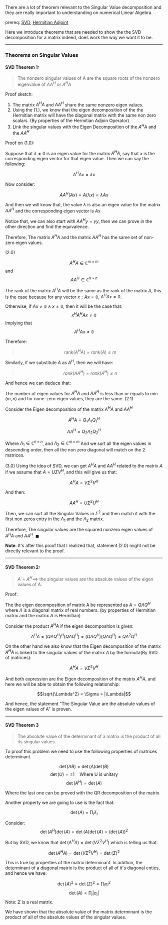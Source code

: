There are a lot of theorem relevant to the Singular Value decomposition and they are really important to understanding on numerical Linear Algebra. 

prereq: [SVD](SVD.md), [Hermitian Adjoint](../Hermitian%20Adjoint.md)

Here we introduce theorems that are needed to show the the SVD decomposition for a matrix indeed, does work the way we want it to be. 

---

### Theorems on Singular Values

#### SVD Theorem 1:
> The nonzero singular values of A are the square roots of the nonzero eigenvalue of $AA^H$ or $A^HA$

Proof sketch: 
1. The matrix $A^HA$ and $AA^H$ share the same nonzero eigen values. 
2. Using the (1.), we know that the eigen decomposition of the the Hermitian matrix will have the diagonal matrix with the same non zero scalars. (By properties of the Hermitian Adjoin Operator)
3. Link the singular values with the Eigen Decomposition of the $A^HA$ and the $AA^H$

Proof on (1.0): 

Suppose that $\lambda\neq 0$ is an eigen value for the matrix $A^HA$, say that $x$ is the corresponding eigen vector for that eigen value. Then we can say the following: 

$$A^HAx = \lambda x$$

Now consider: 

$$AA^H(Ax) = A(\lambda x) = \lambda Ax$$ 

And then we will know that, the value $\lambda$ is also an eigen value for the matrix $AA^H$ and the corresponding eigen vector is $Ax$

Notice that, we can also start with $AA^Hy = \gamma y$, then we can prove in the other direction and find the equivalence. 

Therefore, The matrix $A^HA$ and the matrix $AA^H$ has the same set of non-zero eigen values. 


(2.0)

$$A^HA \in \mathbb{C}^{m\times m}$$ and $$AA^H \in \mathbb{C}^{n\times n}$$

The rank of the matrix $A^HA$ will be the same as the rank of the matrix $A$, this is the case because for any vector $x: Ax = \mathbb{0}$, $A^HAx = \mathbb{0}$. 

Otherwise, if $Ax\ne \mathbb{0} \wedge x \ne \mathbb{0}$, then it will be the case that: 
$$x^HA^HAx \ne \mathbb{0}$$
Implying that $$A^HAx \ne \mathbb{0}$$

Therefore: 
> $$\text{rank}(A^HA) = rank(A)\leq m$$

Similarly, if we substitute $A$ as $A^H$, then we will have: 

>  $$
>  rank(AA^H) = rank(A^H) \leq n
>  $$

And hence we can deduce that:

The number of eigen values for $A^HA$ and $AA^H$ is less than or equals to $\min(m, n)$ and for none-zero eigen values, they are the same. 
(2.1)

Consider the Eigen decomposition of the matrix $A^HA$ and $AA^H$

$$
	A^HA = Q_1\Lambda_1Q_1^H
$$

$$
	AA^H = Q_2 \Lambda_2 Q_2^H
$$

Where $\Lambda_1 \in \mathbb{C}^{n\times n}$, and $\Lambda_2\in \mathbb{C}^{m\times m}$ And we sort all the eigen values in descending order, then all the non zero diagonal will match on the 2 matrices. 

(3.0) Using the idea of SVD, we can get $A^HA$ and $AA^H$ related to the matrix $A$ if we assume that $A = U\Sigma V^H$, and this will give us that: 

$$
	A^HA = V\Sigma^2V^H
$$

And then: 

$$
	AA^H = U\Sigma^2 U^H
$$

Then, we can sort all the Singular Values in $\Sigma^2$ and then match it with the first non zeros entry in the $\Lambda_1$ and the $\Lambda_2$ matrix. 

Therefore, The singular values are the squared nonzero eigen values of $A^HA$ and $AA^H$.  $\blacksquare$

**Note**:  It's after this proof that I realized that, statement (2.0) might not be directly relevant to the proof. 

---

#### SVD Theorem 2: 

> $A = A^H \implies$ the singular values are the absolute values of the eigen values of A. 

Proof: 

The the eigen decomposition of matrix A be represented as $A = Q \Lambda Q^H$ where $\Lambda$ is a diagonal matrix of real numbers. (by properties of Hermitian matrix and the matrix $A$ is Hermitian)

Consider the product $A^HA$ if the eigen decomposition is given: 

$$A^HA = (Q\Lambda Q^H)^H(Q\Lambda Q^H) = (Q\Lambda Q^H)(Q\Lambda Q^H) = Q\Lambda^2 Q^H$$

On the other hand we also know that the  Eigen decomposition of the matrix $A^HA$ is linked to the singular values of the matrix $A$ by the formuta(By SVD of matrices): 

$$A^HA = V\Sigma^2 V^H$$

And both expression are the Eigen decomposition of the matrix $A^HA$, and here we will be able to obtain the following relationship: 

$$\sqrt{\Lambda^2} = \Sigma = |\Lambda|$$

And hence, the statement "The Singular Value are the absolute values of the eigen values of A" is proven. 

---
#### SVD Theorem 3

> The absolute value of the determinant of a matrix is the product of all its singular values. 

To proof this problem we need to use the following properties of matrices determinant

$$\det(AB) = \det(A)\det(B)$$ $$
\det(U) = \pm 1 \quad \text{Where U is unitary}$$ $$
\det(A^H) = \det(A)$$

Where the last one can be proved with the QR decomposition of the matrix. 

Another property we are going to use is the fact that: 

$$\det(A) = \prod_{i}\lambda_i$$

Consider: 
$$\det(A^H)\det(A) = \det(A)\det(A) = (\det(A))^2$$

But by SVD, we know that $\det(A^HA) = \det(V\Sigma^2 V^H)$ which is telling us that: 

$$\det(A^HA) = \det(V\Sigma^2 V^H) = \det(\Sigma)^2$$

This is true by properties of the matrix determinant. In addtion, the determinant of a diagonal matrix is the product of all of it's diagonal enties, and hence we have: 

$$\det(A)^2 = \det(\Sigma)^2 = \prod_i{\sigma_i^2}$$ $$\det(A) = \prod_i{|\sigma_i|}$$
Note: $\Sigma$ is a real matrix. 

We have shown that the absolute value of the matrix determinant is the product of all of the absolute values of the singular values. 